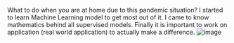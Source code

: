 What to do when you are at home due to this pandemic situation? I started to learn Machine Learning model to get most out of it. I came to know mathematics behind all supervised models. Finally it is important to work on application (real world application) to actually make a difference.
![image](https://github.com/Ranaavi/Flight-Price-Prediction/assets/99074917/57b8f5ca-f122-49f0-89ef-5f826367b172)
